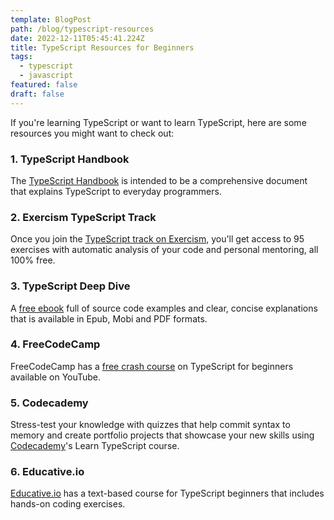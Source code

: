 ```yaml
---
template: BlogPost
path: /blog/typescript-resources
date: 2022-12-11T05:45:41.224Z
title: TypeScript Resources for Beginners
tags:
  - typescript
  - javascript
featured: false
draft: false
---
```

I﻿f you're learning TypeScript or want to learn TypeScript, here are some resources you might want to check out:

### 1﻿. TypeScript Handbook

T﻿he [TypeScript Handbook](https://www.typescriptlang.org/docs/handbook/intro.html) is intended to be a comprehensive document that explains TypeScript to everyday programmers.

### 2﻿. Exercism TypeScript Track

Once you join the [TypeScript track on Exercism](https://exercism.org/tracks/typescript), you'll get access to 95 exercises with automatic analysis of your code and personal mentoring, all 100% free.

### 3﻿. TypeScript Deep Dive

A﻿ [free ebook](https://basarat.gitbook.io/typescript/) full of source code examples and clear, concise explanations that is available in Epub, Mobi and PDF formats.

### 4﻿. FreeCodeCamp

F﻿reeCodeCamp has a [free crash course](https://www.youtube.com/watch?v=30LWjhZzg50&t=2s) on TypeScript for beginners available on YouTube.

### 5﻿. Codecademy

S﻿tress-test your knowledge with quizzes that help commit syntax to memory and create portfolio projects that showcase your new skills using [Codecademy](https://www.codecademy.com/learn/learn-typescript)'s Learn TypeScript course.

### 6﻿. Educative.io

[E﻿ducative.io](https://www.educative.io/courses/learn-typescript-complete-course) has a text-based course for TypeScript beginners that includes hands-on coding exercises.
